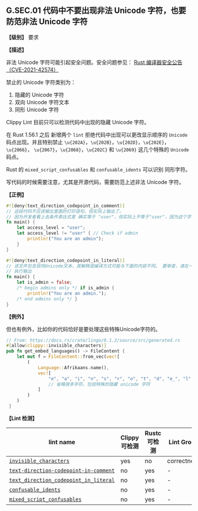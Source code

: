 ## G.SEC.01  代码中不要出现非法 Unicode 字符，也要防范非法 Unicode 字符

**【级别】** 要求

**【描述】**

非法 Unicode 字符可能引起安全问题。安全问题参见： [Rust 编译器安全公告（CVE-2021-42574）](https://blog.rust-lang.org/2021/11/01/cve-2021-42574.html) 

禁止的 Unicode 字符类别为：

1. 隐藏的 Unicode 字符
2. 双向 Unicode 字符文本
3. 同形 Unicode 字符

Clippy Lint 目前只可以检测代码中出现的隐藏 Unicode 字符。

在 Rust 1.56.1 之后 新增两个 `lint` 拒绝代码中出现可以更改显示顺序的 `Unicode` 码点出现。并且特别禁止 `\u{202A}`，`\u{202B}`，`\u{202D}`，`\u{202E}`，`\u{2066}`， `\u{2067}`，`\u{2068}`，`\u{202C}` 和 `\u{2069}` 这几个特殊的 `Unicode` 码点。

Rust 的 `mixed_script_confusables` 和 `confusable_idents` 可以识别 同形字符。 

写代码的时候需要注意，尤其是开源代码，需要防范上述非法 Unicode 字符。

**【正例】**

```rust
#![deny(text_direction_codepoint_in_comment)]
// 这段代码不应该输出里面的打印语句，但实际上输出了。
// 因为开发者看上去条件表达式里 确实等于 "user"，但实际上不等于"user"，因为这个字符串里被加了隐藏字符。
fn main() {
    let access_level = "user";
    let access_level != "user" { // Check if admin
        println!("You are an admin");
    }
}

#![deny(text_direction_codepoint_in_literal)]
// 该文件包含双向Unicode文本，其解释或编译方式可能与下面的内容不同。 要审查，请在一个能显示隐藏的Unicode字符的编辑器中打开该文件。
// 执行输出
fn main() {
    let is_admin = false;
    /* begin admins only */ if is_admin {
        println!("You are an admin.");
    /* end admins only */ }
}
```

**【例外】**

但也有例外，比如你的代码恰好是要处理这些特殊Unicode字符的。

```rust
// From: https://docs.rs/crate/lingo/0.1.2/source/src/generated.rs
#[allow(clippy::invisible_characters)]
pub fn get_embed_languages() -> FileContent {
    let mut f = FileContent::from_vec(vec![
        (
            Language::Afrikaans.name(),
            vec![
                "e", "a", "i", "n", "s", "r", "o", "t", "d", "e_", "l", "k", "g", "ie", "n_",
                // 省略很多字符，包括特殊的隐藏 unicode 字符
            ]
        )
    )
 }
```

**【Lint 检测】**

| lint name                                                    | Clippy 可检测 | Rustc 可检测 | Lint Group  | level |
| ------------------------------------------------------------ | ------------- | ------------ | ----------- | ----- |
| [`invisible_characters`](https://rust-lang.github.io/rust-clippy/master/#invisible_characters) | yes           | no           | correctness | deny  |
| [`text-direction-codepoint-in-comment`](https://doc.rust-lang.org/rustc/lints/listing/deny-by-default.html#text-direction-codepoint-in-comment) | no            | yes          | -           | deny  |
| [`text_direction_codepoint_in_literal`](https://doc.rust-lang.org/rustc/lints/listing/deny-by-default.html#text-direction-codepoint-in-literal) | no            | yes          | -           | deny  |
| [`confusable_idents`](https://doc.rust-lang.org/rustc/lints/listing/warn-by-default.html#confusable-idents) | no            | yes          | -           | warn  |
| [`mixed_script_confusables`](https://doc.rust-lang.org/rustc/lints/listing/warn-by-default.html#mixed-script-confusables) | no            | yes          | -           | warn  |
